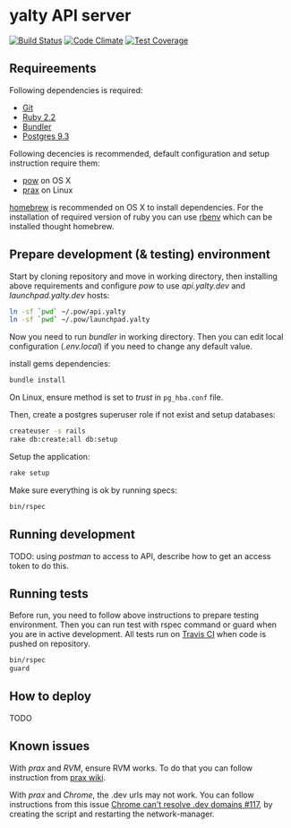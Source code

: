 yalty API server
================

[![Build Status](https://magnum.travis-ci.com/yalty/yalty-backend.svg?token=35p5MLza67zdcUbXZDsS&branch=master)](https://magnum.travis-ci.com/yalty/yalty-backend) [![Code Climate](https://codeclimate.com/repos/5548cbaae30ba06b34000d53/badges/66b6a34fcae4e5ad3f80/gpa.svg)](https://codeclimate.com/repos/5548cbaae30ba06b34000d53/feed) [![Test Coverage](https://codeclimate.com/repos/5548cbaae30ba06b34000d53/badges/66b6a34fcae4e5ad3f80/coverage.svg)](https://codeclimate.com/repos/5548cbaae30ba06b34000d53/coverage)

Requireements
-------------

Following dependencies is required:

* [Git](http://git-scm.com/)
* [Ruby 2.2](https://www.ruby-lang.org/)
* [Bundler](http://bundler.io/)
* [Postgres 9.3](http://www.postgresql.org/)

Following decencies is recommended, default configuration and
setup instruction require them:

* [pow](http://pow.cx/) on OS X
* [prax](http://ysbaddaden.github.io/prax/) on Linux

[homebrew](http://brew.sh/) is recommended on OS X to install dependencies. For
the installation of required version of ruby you can use
[rbenv](https://github.com/sstephenson/rbenv) which can be installed thought
homebrew.


Prepare development (& testing) environment
-------------------------------------------

Start by cloning repository and move in working directory, then installing
above requirements and configure *pow* to use *api.yalty.dev* and
*launchpad.yalty.dev* hosts:

```bash
ln -sf `pwd` ~/.pow/api.yalty
ln -sf `pwd` ~/.pow/launchpad.yalty
```

Now you need to run *bundler* in working directory. Then you can edit local
configuration (*.env.local*) if you need to change any default value.

install gems dependencies:
```bash
bundle install
```

On Linux, ensure method is set to *trust* in `pg_hba.conf` file.

Then, create a postgres superuser role if not exist and setup databases:
```bash
createuser -s rails
rake db:create:all db:setup
```

Setup the application:
```bash
rake setup
```

Make sure everything is ok by running specs:
```bash
bin/rspec
```


Running development
-------------------

TODO: using *postman* to access to API, describe how to get an access token to
do this.


Running tests
-------------

Before run, you need to follow above instructions to prepare testing
environment. Then you can run test with rspec command or guard when you are
in active development. All tests run on
[Travis CI](https://magnum.travis-ci.com/yalty/yalty-backend)
when code is pushed on repository.

```bash
bin/rspec
guard
```


How to deploy
-------------

TODO

Known issues
------------

With *prax* and *RVM*, ensure RVM works. To do that you can follow instruction
from [prax wiki](https://github.com/ysbaddaden/prax/wiki/Ruby-Version-Managers#rvm).

With *prax* and *Chrome*, the .dev urls may not work. You can follow instructions
from this issue [Chrome can't resolve .dev domains #117](https://github.com/ysbaddaden/prax/issues/117#issuecomment-78342316), by creating the script and restarting the network-manager.
